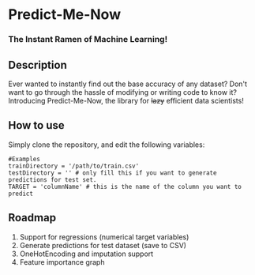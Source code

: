 # Predict-Me-Now
### The Instant Ramen of Machine Learning!

## Description

Ever wanted to instantly find out the base accuracy of any dataset? Don't want to go through the hassle of modifying or writing code to know it? Introducing Predict-Me-Now, the library for ~~lazy~~ efficient data scientists!

## How to use

Simply clone the repository, and edit the following variables:

```
#Examples
trainDirectory = '/path/to/train.csv'
testDirectory = '' # only fill this if you want to generate predictions for test set.
TARGET = 'columnName' # this is the name of the column you want to predict
```

## Roadmap

1. Support for regressions (numerical target variables)
2. Generate predictions for test dataset (save to CSV)
3. OneHotEncoding and imputation support
4. Feature importance graph
